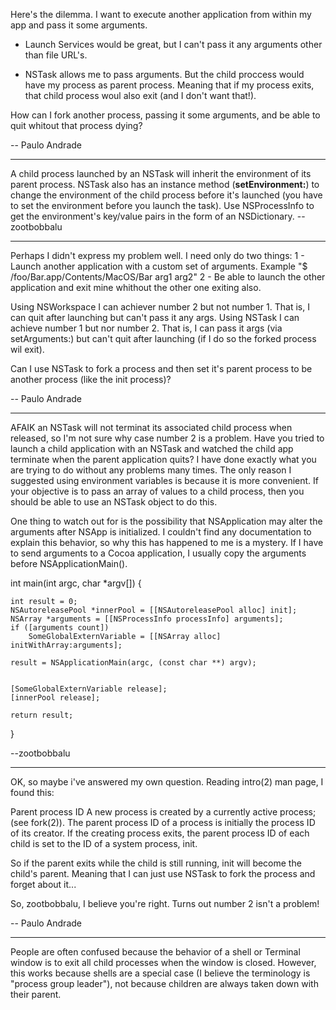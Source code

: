 Here's the dilemma. I want to execute another application from within my app and pass it some arguments.

- Launch Services would be great, but I can't pass it any arguments other than file URL's.

- NSTask allows me to pass arguments. But the child proccess would have my process as parent process. Meaning that if my process exits, that child process woul also exit (and I don't want that!).

How can I fork another process, passing it some arguments, and be able to quit whitout that process dying?

-- Paulo Andrade

----

A child process launched by an NSTask will inherit the environment of its parent process. NSTask also has an instance method (**setEnvironment:**) to change the environment of the child process before it's launched (you have to set the environment before you launch the task). Use NSProcessInfo to get the environment's key/value pairs in the form of an NSDictionary. --zootbobbalu

----

Perhaps I didn't express my problem well. I need only do two things:
1 - Launch another application with a custom set of arguments. Example "$ /foo/Bar.app/Contents/MacOS/Bar arg1 arg2"
2 - Be able to launch the other application and exit mine whithout the other one exiting also.

Using NSWorkspace I can achiever number 2 but not number 1. That is, I can quit after launching but can't pass it any args.
Using NSTask I can achieve number 1 but nor number 2. That is, I can pass it args (via setArguments:) but can't quit after launching (if I do so the forked process wil exit).

Can I use NSTask to fork a process and then set it's parent process to be another process (like the init process)?

-- Paulo Andrade

----

AFAIK an NSTask will not terminat its associated child process when released, so I'm not sure why case number 2 is a problem. Have you tried to launch a child application with an NSTask and watched the child app terminate when the parent application quits? I have done exactly what you are trying to do without any problems many times. The only reason I suggested using environment variables is because it is more convenient. If your objective is to pass an array of values to a child process, then you should be able to use an NSTask object to do this. 

One thing to watch out for is the possibility that NSApplication may alter the arguments after NSApp is initialized. I couldn't find any documentation to explain this behavior, so why this has happened to me is a mystery. If I have to send arguments to a Cocoa application, I usually copy the arguments before NSApplicationMain().

    

int main(int argc, char *argv[])
{

	int result = 0;
	NSAutoreleasePool *innerPool = [[NSAutoreleasePool alloc] init];
	NSArray *arguments = [[NSProcessInfo processInfo] arguments];
	if ([arguments count])
		SomeGlobalExternVariable = [[NSArray alloc] initWithArray:arguments];

    result = NSApplicationMain(argc, (const char **) argv);


	[SomeGlobalExternVariable release];
	[innerPool release];

	return result;

}



  --zootbobbalu

----
OK, so maybe i've answered my own question. Reading intro(2) man page, I found this:

    
Parent process ID
             A new process is created by a currently active process; (see
             fork(2)).  The parent process ID of a process is initially the
             process ID of its creator.  If the creating process exits, the
             parent process ID of each child is set to the ID of a system
             process, init.


So if the parent exits while the child is still running, init will become the child's parent. Meaning that I can just use NSTask to fork the process and forget about it...

So, zootbobbalu, I believe you're right. Turns out number 2 isn't a problem!

-- Paulo Andrade

----
People are often confused because the behavior of a shell or Terminal window is to exit all child processes when the window is closed. However, this works because shells are a special case (I believe the terminology is "process group leader"), not because children are always taken down with their parent.
